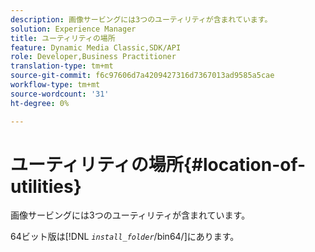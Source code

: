 ```yaml
---
description: 画像サービングには3つのユーティリティが含まれています。
solution: Experience Manager
title: ユーティリティの場所
feature: Dynamic Media Classic,SDK/API
role: Developer,Business Practitioner
translation-type: tm+mt
source-git-commit: f6c97606d7a4209427316d7367013ad9585a5cae
workflow-type: tm+mt
source-wordcount: '31'
ht-degree: 0%

---
```



# ユーティリティの場所{#location-of-utilities}

画像サービングには3つのユーティリティが含まれています。

64ビット版は&#x200B;[!DNL *`install_folder`*/bin64/]にあります。
